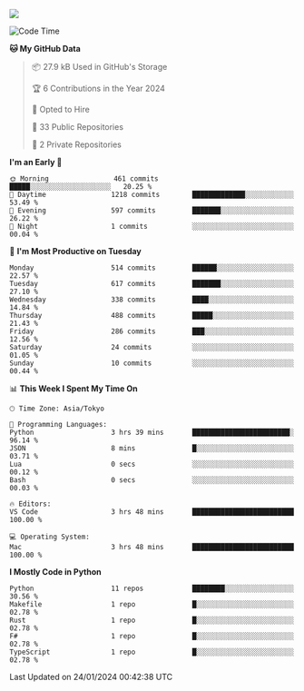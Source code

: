 ![](https://komarev.com/ghpvc/?username=kitagawa-hr)

<!--START_SECTION:waka-->
![Code Time](http://img.shields.io/badge/Code%20Time-759%20hrs%2012%20mins-blue)

**🐱 My GitHub Data** 

> 📦 27.9 kB Used in GitHub's Storage 
 > 
> 🏆 6 Contributions in the Year 2024
 > 
> 💼 Opted to Hire
 > 
> 📜 33 Public Repositories 
 > 
> 🔑 2 Private Repositories 
 > 
**I'm an Early 🐤** 

```text
🌞 Morning                461 commits         █████░░░░░░░░░░░░░░░░░░░░   20.25 % 
🌆 Daytime                1218 commits        █████████████░░░░░░░░░░░░   53.49 % 
🌃 Evening                597 commits         ███████░░░░░░░░░░░░░░░░░░   26.22 % 
🌙 Night                  1 commits           ░░░░░░░░░░░░░░░░░░░░░░░░░   00.04 % 
```
📅 **I'm Most Productive on Tuesday** 

```text
Monday                   514 commits         ██████░░░░░░░░░░░░░░░░░░░   22.57 % 
Tuesday                  617 commits         ███████░░░░░░░░░░░░░░░░░░   27.10 % 
Wednesday                338 commits         ████░░░░░░░░░░░░░░░░░░░░░   14.84 % 
Thursday                 488 commits         █████░░░░░░░░░░░░░░░░░░░░   21.43 % 
Friday                   286 commits         ███░░░░░░░░░░░░░░░░░░░░░░   12.56 % 
Saturday                 24 commits          ░░░░░░░░░░░░░░░░░░░░░░░░░   01.05 % 
Sunday                   10 commits          ░░░░░░░░░░░░░░░░░░░░░░░░░   00.44 % 
```


📊 **This Week I Spent My Time On** 

```text
🕑︎ Time Zone: Asia/Tokyo

💬 Programming Languages: 
Python                   3 hrs 39 mins       ████████████████████████░   96.14 % 
JSON                     8 mins              █░░░░░░░░░░░░░░░░░░░░░░░░   03.71 % 
Lua                      0 secs              ░░░░░░░░░░░░░░░░░░░░░░░░░   00.12 % 
Bash                     0 secs              ░░░░░░░░░░░░░░░░░░░░░░░░░   00.03 % 

🔥 Editors: 
VS Code                  3 hrs 48 mins       █████████████████████████   100.00 % 

💻 Operating System: 
Mac                      3 hrs 48 mins       █████████████████████████   100.00 % 
```

**I Mostly Code in Python** 

```text
Python                   11 repos            ████████░░░░░░░░░░░░░░░░░   30.56 % 
Makefile                 1 repo              █░░░░░░░░░░░░░░░░░░░░░░░░   02.78 % 
Rust                     1 repo              █░░░░░░░░░░░░░░░░░░░░░░░░   02.78 % 
F#                       1 repo              █░░░░░░░░░░░░░░░░░░░░░░░░   02.78 % 
TypeScript               1 repo              █░░░░░░░░░░░░░░░░░░░░░░░░   02.78 % 
```




 Last Updated on 24/01/2024 00:42:38 UTC
<!--END_SECTION:waka-->
